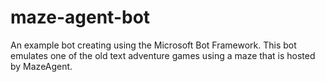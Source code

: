 maze-agent-bot
===================

An example bot creating using the Microsoft Bot Framework. This bot emulates one of the old text adventure games using a maze that is hosted by MazeAgent.
